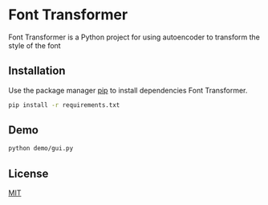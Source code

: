 # Font Transformer

Font Transformer is a Python project for using autoencoder to transform the style of the font

## Installation

Use the package manager [pip](https://pip.pypa.io/en/stable/) to install dependencies Font Transformer.

```bash
pip install -r requirements.txt
```

## Demo

```bash
python demo/gui.py
```

## License
[MIT](https://choosealicense.com/licenses/mit/)